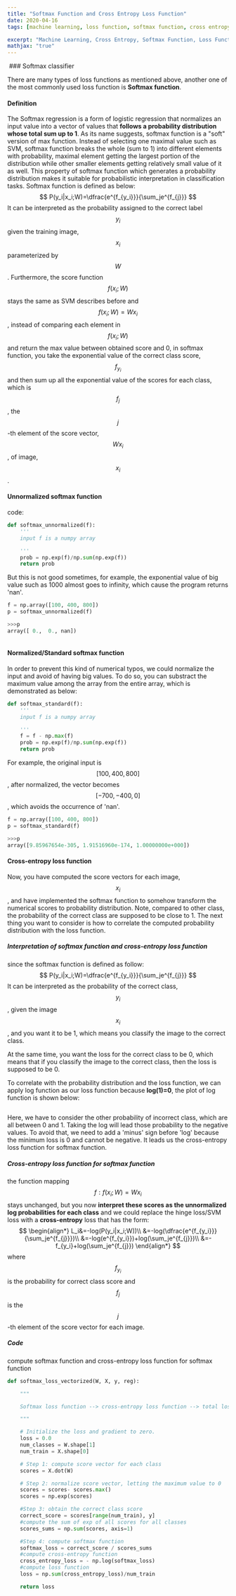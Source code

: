 ```yaml
---
title: "Softmax Function and Cross Entropy Loss Function"
date: 2020-04-16
tags: [machine learning, loss function, softmax function, cross entropy]

excerpt: "Machine Learning, Cross Entropy, Softmax Function, Loss Function"
mathjax: "true"
---
```

<img src="{{ site.url }}{{ site.baseurl }}/images/softmax/header_image.jpg" alt="">
### Softmax classifier

There are many types of loss functions as mentioned above, another one of the most commonly used loss function is **Softmax function**.



#### Definition

The Softmax regression is a form of logistic regression that normalizes an input value into a vector of values that **follows a probability distribution whose total sum up to 1**. As its name suggests, softmax function is a "soft" version of max function. Instead of selecting one maximal value such as SVM, softmax function breaks the whole (sum to 1) into different elements with probability, maximal element getting the largest portion of the distribution while other smaller elements getting relatively small value of it as well. This property of softmax function which generates a probability distribution makes it suitable for probabilistic interpretation in classification tasks. Softmax function is defined as below:
$$
P(y_i|x_i;W)=\dfrac{e^{f_{y_i}}}{\sum_je^{f_{j}}}
$$
It can be interpreted as the probability assigned to the correct label $$y_i$$ given the training image, $$x_i$$ parameterized by $$W$$.  Furthermore, the score function $$f(x_i;W)$$ stays the same as SVM describes before and $$f(x_i;W)=Wx_i$$, instead of comparing each element in $$f(x_i;W)$$ and return the max value between obtained score and 0, in softmax function, you take the exponential value of the correct class score, $$f_{y_i}$$ and then sum up all the exponential value of the scores for each class, which is $$f_j$$, the $$j$$-th element of the score vector, $$Wx_i$$, of image, $$x_i$$.



#### Unnormalized softmax function

code:

```python
def softmax_unnormalized(f):
    '''
    input f is a numpy array

    '''
    prob = np.exp(f)/np.sum(np.exp(f))
    return prob
```

But this is not good sometimes, for example, the exponential value of big value such as 1000 almost goes to infinity, which cause the program returns 'nan'.

```python
f = np.array([100, 400, 800])
p = softmax_unnormalized(f)
```

```python
>>>p
array([ 0.,  0., nan])
```

<img src="{{ site.url }}{{ site.baseurl }}/images/softmax/exponential.jpg" alt="">


#### Normalized/Standard softmax function

In order to prevent this kind of numerical typos, we could normalize the input and avoid of having big values. To do so, you can substract the maximum value among the array from the entire array, which is demonstrated as below:

```python
def softmax_standard(f):
    '''
    input f is a numpy array

    '''
    f = f - np.max(f)
    prob = np.exp(f)/np.sum(np.exp(f))
    return prob
```

For example, the original input is $$[100,400,800]$$, after normalized, the vector becomes $$[-700,-400,0]$$, which avoids the occurrence of 'nan'​.

```python
f = np.array([100, 400, 800])
p = softmax_standard(f)
```

```python
>>>p
array([9.85967654e-305, 1.91516960e-174, 1.00000000e+000])
```



#### Cross-entropy loss function

Now, you have computed the score vectors for each image, $$x_i$$, and have implemented the softmax function to somehow transform the numerical scores to probability distribution. Note, compared to other class, the probability of the correct class are supposed to be close to 1. The next thing you want to consider is how to correlate the computed probability distribution with the loss function.



##### Interpretation of softmax function and cross-entropy loss function

since the softmax function is defined as follow:
$$
P(y_i|x_i;W)=\dfrac{e^{f_{y_i}}}{\sum_je^{f_{j}}}
$$
It can be interpreted as the probability of the correct class, $$y_i$$, given the image $$x_i$$, and you want it to be 1, which means you classify the image to the correct class.



At the same time, you want the loss for the correct class to be 0, which means that if you classify the image to the correct class, then the loss is supposed to be 0.



To correlate with the probability distribution and the loss function, we can apply log function as our loss function because **log(1)=0**, the plot of log function is shown below:

<img src="{{ site.url }}{{ site.baseurl }}/images/softmax/log.png" alt="">

Here, we have to consider the other probability of incorrect class, which are all between 0 and 1. Taking the log will lead those probability to the negative values. To avoid that, we need to add a 'minus' sign before 'log' because the minimum loss is 0 and cannot be negative. It leads us the cross-entropy loss function for softmax function.



##### Cross-entropy loss function for softmax function

the function mapping $$f:f(x_i;W)=Wx_i$$ stays unchanged, but you now **interpret these scores as the unnormalized log probabilities for each class** and we could replace the hinge loss/SVM loss with a **cross-entropy** loss that has the form:
$$
\begin{align*}
L_i&=-log(P(y_i|x_i;W))\\
&=-log(\dfrac{e^{f_{y_i}}}{\sum_je^{f_{j}}})\\
&=-log(e^{f_{y_i}})+log(\sum_je^{f_{j}})\\
&=-f_{y_i}+log(\sum_je^{f_{j}})
\end{align*}
$$
where $$f_{y_i}$$ is the probability for correct class score and  $$f_j$$ is the $$j$$-th element of the score vector for each image.



##### Code

compute softmax function and cross-entropy loss function for softmax function

```python
def softmax_loss_vectorized(W, X, y, reg):

    """

    Softmax loss function --> cross-entropy loss function --> total loss function

    """

    # Initialize the loss and gradient to zero.
    loss = 0.0
    num_classes = W.shape[1]
    num_train = X.shape[0]

    # Step 1: compute score vector for each class
    scores = X.dot(W)

    # Step 2: normalize score vector, letting the maximum value to 0
    scores = scores- scores.max()
    scores = np.exp(scores)

    #Step 3: obtain the correct class score
    correct_score = scores[range(num_train), y]
    #compute the sum of exp of all scores for all classes
    scores_sums = np.sum(scores, axis=1)

    #Step 4: compute softmax function
    softmax_loss = correct_score / scores_sums
    #compute cross-entropy function
    cross_entropy_loss = - np.log(softmax_loss)
    #compute loss function
    loss = np.sum(cross_entropy_loss)/num_train

    return loss
```
